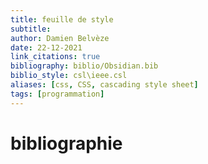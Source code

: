 ```yaml
---
title: feuille de style
subtitle:
author: Damien Belvèze
date: 22-12-2021
link_citations: true
bibliography: biblio/Obsidian.bib
biblio_style: csl\ieee.csl
aliases: [css, CSS, cascading style sheet]
tags: [programmation]
---
```








# bibliographie

